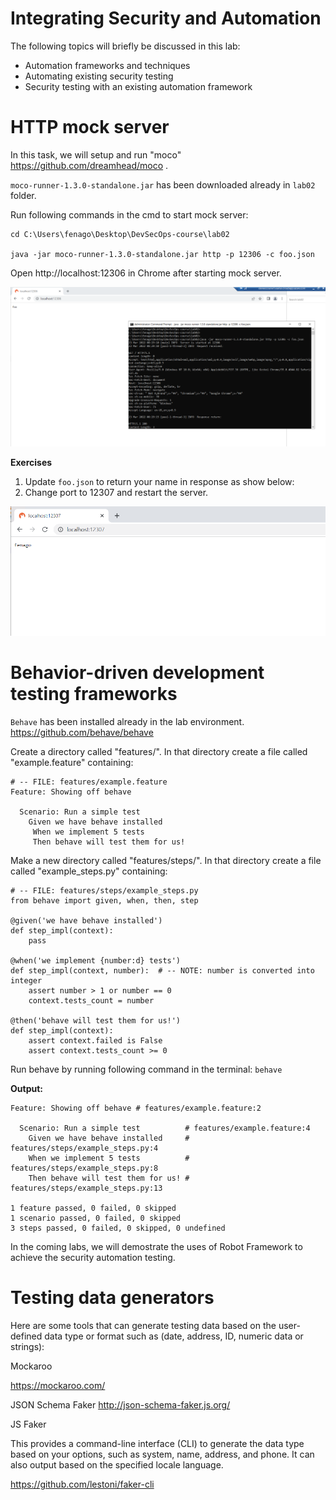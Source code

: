 
Integrating Security and Automation
===================================

The following topics will briefly be discussed in this lab:

-   Automation frameworks and techniques
-   Automating existing security testing
-   Security testing with an existing automation framework



HTTP mock server
================

In this task, we will setup and run "moco" https://github.com/dreamhead/moco .

`moco-runner-1.3.0-standalone.jar` has been downloaded already in `lab02` folder.

Run following commands in the cmd to start mock server:

```
cd C:\Users\fenago\Desktop\DevSecOps-course\lab02

java -jar moco-runner-1.3.0-standalone.jar http -p 12306 -c foo.json
```

Open http://localhost:12306 in Chrome after starting mock server.

![](./images/s8.png)

**Exercises**

1) Update `foo.json` to return your name in response as show below:
2) Change port to 12307 and restart the server.

![](./images/s9.png)

Behavior-driven development testing frameworks
==============================================

`Behave` has been installed already in the lab environment.
https://github.com/behave/behave

Create a directory called "features/". In that directory create a file called "example.feature" containing:

```
# -- FILE: features/example.feature
Feature: Showing off behave

  Scenario: Run a simple test
    Given we have behave installed
     When we implement 5 tests
     Then behave will test them for us!
```

Make a new directory called "features/steps/". In that directory create a file called "example_steps.py" containing:

```
# -- FILE: features/steps/example_steps.py
from behave import given, when, then, step

@given('we have behave installed')
def step_impl(context):
    pass

@when('we implement {number:d} tests')
def step_impl(context, number):  # -- NOTE: number is converted into integer
    assert number > 1 or number == 0
    context.tests_count = number

@then('behave will test them for us!')
def step_impl(context):
    assert context.failed is False
    assert context.tests_count >= 0
```

Run behave by running following command in the terminal: `behave`

**Output:**

```
Feature: Showing off behave # features/example.feature:2

  Scenario: Run a simple test          # features/example.feature:4
    Given we have behave installed     # features/steps/example_steps.py:4
    When we implement 5 tests          # features/steps/example_steps.py:8
    Then behave will test them for us! # features/steps/example_steps.py:13

1 feature passed, 0 failed, 0 skipped
1 scenario passed, 0 failed, 0 skipped
3 steps passed, 0 failed, 0 skipped, 0 undefined
```

In the coming labs, we will demostrate the uses of Robot Framework to achieve the security automation testing.



Testing data generators
=======================

Here are some tools that can generate testing data based on
the user-defined data type or format such as (date, address, ID, numeric
data or strings):

Mockaroo	

https://mockaroo.com/



JSON Schema Faker
http://json-schema-faker.js.org/


JS Faker	

This provides a command-line interface (CLI) to generate the data type based on your options, such as system, name, address, and phone. It can also output based on the specified locale language.


https://github.com/lestoni/faker-cli

